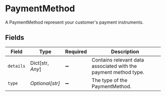 # PaymentMethod

A PaymentMethod represent your customer's payment instruments.



## Fields

| Field                                                           | Type                                                            | Required                                                        | Description                                                     |
| --------------------------------------------------------------- | --------------------------------------------------------------- | --------------------------------------------------------------- | --------------------------------------------------------------- |
| `details`                                                       | Dict[str, *Any*]                                                | :heavy_minus_sign:                                              | Contains relevant data associated with the payment method type. |
| `type`                                                          | *Optional[str]*                                                 | :heavy_minus_sign:                                              | The type of the PaymentMethod.                                  |